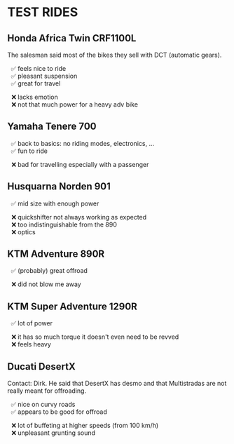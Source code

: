 <style>
ul {list-style-type: "✅ ";}
.bad ul {list-style-type: "❌ ";}
</style>
# TEST RIDES

## Honda Africa Twin CRF1100L
The salesman said most of the bikes they sell with DCT (automatic gears).

- feels nice to ride
- pleasant suspension
- great for travel
<div class="bad">

- lacks emotion
- not that much power for a heavy adv bike
</div>

## Yamaha Tenere 700

- back to basics: no riding modes, electronics, ...
- fun to ride

<div class="bad">

- bad for travelling especially with a passenger
</div>

## Husquarna Norden 901

- mid size with enough power
<div class="bad">

- quickshifter not always working as expected
- too indistinguishable from the 890
- optics
</div>

## KTM Adventure 890R

- (probably) great offroad
<div class="bad">

- did not blow me away
</div>

## KTM Super Adventure 1290R

- lot of power
  
<div class="bad">

- it has so much torque it doesn't even need to be revved
- feels heavy
</div>

## Ducati DesertX

Contact: Dirk. He said that DesertX has desmo and that Multistradas are not really meant for offroading.

- nice on curvy roads
- appears to be good for offroad
<div class="bad">

- lot of buffeting at higher speeds (from 100 km/h)
- unpleasant grunting sound
</div>